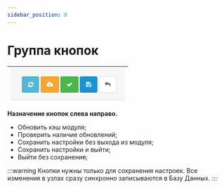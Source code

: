 ```yaml
---
sidebar_position: 8
---
```


# Группа кнопок

| ![Группа кнопок](/img/tutorial/button_group_3_3_2.png) |
|-|

**Назначение кнопок слева направо.**

- Обновить кэш модуля;
- Проверить наличие обновлений;
- Сохранить настройки без выхода из модуля;
- Сохранить настройки и выйти;
- Выйти без сохранения;

:::warning
Кнопки нужны только для сохранения настроек. Все изменения в узлах сразу синхронно записываются в Базу Данных.
:::
